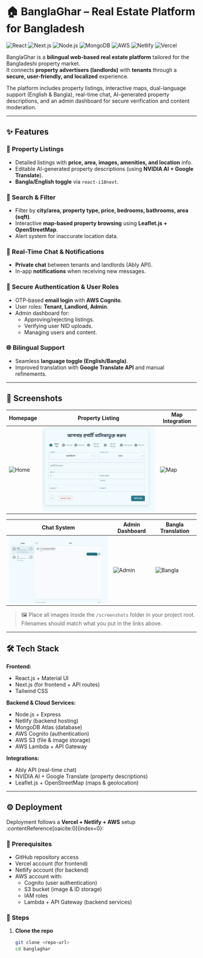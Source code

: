 # 🏠 BanglaGhar – Real Estate Platform for Bangladesh

![React](https://img.shields.io/badge/Frontend-React-blue?logo=react) 
![Next.js](https://img.shields.io/badge/Framework-Next.js-black?logo=next.js) 
![Node.js](https://img.shields.io/badge/Backend-Node.js-green?logo=node.js) 
![MongoDB](https://img.shields.io/badge/Database-MongoDB-green?logo=mongodb) 
![AWS](https://img.shields.io/badge/Cloud-AWS-orange?logo=amazonaws) 
![Netlify](https://img.shields.io/badge/Hosting-Netlify-teal?logo=netlify) 
![Vercel](https://img.shields.io/badge/Hosting-Vercel-black?logo=vercel)

BanglaGhar is a **bilingual web-based real estate platform** tailored for the Bangladeshi property market.  
It connects **property advertisers (landlords)** with **tenants** through a **secure, user-friendly, and localized** experience.  

The platform includes property listings, interactive maps, dual-language support (English & Bangla), real-time chat, AI-generated property descriptions, and an admin dashboard for secure verification and content moderation.  

---

## ✨ Features

### 🏡 Property Listings
- Detailed listings with **price, area, images, amenities, and location** info.
- Editable AI-generated property descriptions (using **NVIDIA AI + Google Translate**).
- **Bangla/English toggle** via `react-i18next`.

### 🔎 Search & Filter
- Filter by **city/area, property type, price, bedrooms, bathrooms, area (sqft)**.
- Interactive **map-based property browsing** using **Leaflet.js + OpenStreetMap**.
- Alert system for inaccurate location data.

### 💬 Real-Time Chat & Notifications
- **Private chat** between tenants and landlords (Ably API).
- In-app **notifications** when receiving new messages.

### 👤 Secure Authentication & User Roles
- OTP-based **email login** with **AWS Cognito**.
- User roles: **Tenant, Landlord, Admin**.
- Admin dashboard for:
  - Approving/rejecting listings.
  - Verifying user NID uploads.
  - Managing users and content.

### 🌐 Bilingual Support
- Seamless **language toggle (English/Bangla)**.
- Improved translation with **Google Translate API** and manual refinements.

---

## 📸 Screenshots

| Homepage | Property Listing | Map Integration |
|----------|-----------------|-----------------|
| ![Home](./screenshots/home.png) | ![Listing](./screenshots/listing.png) | ![Map](./screenshots/map.png) |

| Chat System | Admin Dashboard | Bangla Translation |
|-------------|----------------|-------------------|
| ![Chat](./screenshots/chat.png) | ![Admin](./screenshots/admin.png) | ![Bangla](./screenshots/bangla.png) |

> 🖼️ Place all images inside the `/screenshots` folder in your project root.  
> Filenames should match what you put in the links above.

---

## 🛠 Tech Stack

**Frontend:**  
- React.js + Material UI  
- Next.js (for frontend + API routes)  
- Tailwind CSS  

**Backend & Cloud Services:**  
- Node.js + Express  
- Netlify (backend hosting)  
- MongoDB Atlas (database)  
- AWS Cognito (authentication)  
- AWS S3 (file & image storage)  
- AWS Lambda + API Gateway  

**Integrations:**  
- Ably API (real-time chat)  
- NVIDIA AI + Google Translate (property descriptions)  
- Leaflet.js + OpenStreetMap (maps & geolocation)  

---

## ⚙️ Deployment

Deployment follows a **Vercel + Netlify + AWS** setup :contentReference[oaicite:0]{index=0}:

### 🔧 Prerequisites
- GitHub repository access
- Vercel account (for frontend)
- Netlify account (for backend)
- AWS account with:
  - Cognito (user authentication)
  - S3 bucket (image & ID storage)
  - IAM roles
  - Lambda + API Gateway (backend services)

### 🚀 Steps
1. **Clone the repo**  
   ```bash
   git clone <repo-url>
   cd banglaghar
